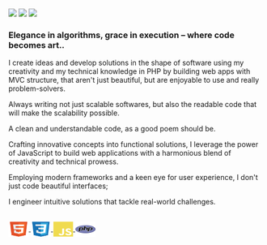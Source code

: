 ### <div>
<a href="https://www.linkedin.com/in/gabriel-josé-maciel-625980268" target="_blank"><img src="https://img.shields.io/badge/-LinkedIn-%230077B5?style=for-the-badge&logo=linkedin&logoColor=white" target="_blank"></a>
<a href = "mailto:gabriel.jmaciel23@gmail.com"><img src="https://img.shields.io/badge/-Gmail-%23333?style=for-the-badge&logo=gmail&logoColor=white" target="_blank"></a>
<a href="https://instagram.com/gabsxwho" target="_blank"><img src="https://img.shields.io/badge/-Instagram-%23E4405F?style=for-the-badge&logo=instagram&logoColor=white" target="_blank"></a>
 
<div> 
 
### Elegance in algorithms, grace in execution – where code becomes art..
I create ideas and develop solutions in the shape of software using my creativity and my technical knowledge in PHP by building web apps with MVC structure, that aren't just beautiful, but are enjoyable to use and really problem-solvers. 

Always writing not just scalable softwares, but also the readable code that will make the scalability possible.

A clean and understandable code, as a good poem should be.

Crafting innovative concepts into functional solutions, I leverage the power of JavaScript to build web applications with a harmonious blend of creativity and technical prowess.

Employing modern frameworks and a keen eye for user experience, I don't just code beautiful interfaces;

I engineer intuitive solutions that tackle real-world challenges.
  
    
<div style="display: inline_block"><br>
  <a href="https://github.com/leonardomoraisf">
  <img align="center" alt="Gabs-HTML" height="30" width="40" src="https://raw.githubusercontent.com/devicons/devicon/master/icons/html5/html5-original.svg">
  <img align="center" alt="Gabs-CSS" height="30" width="40" src="https://raw.githubusercontent.com/devicons/devicon/master/icons/css3/css3-original.svg">
  <img align="center" alt="Gabs-Js" height="30" width="40" src="https://raw.githubusercontent.com/devicons/devicon/master/icons/javascript/javascript-plain.svg">
  <img align="center" alt="Gabs-PHP" height="30" width="40" src="https://raw.githubusercontent.com/devicons/devicon/master/icons/php/php-original.svg">
</div>
 
</div>
